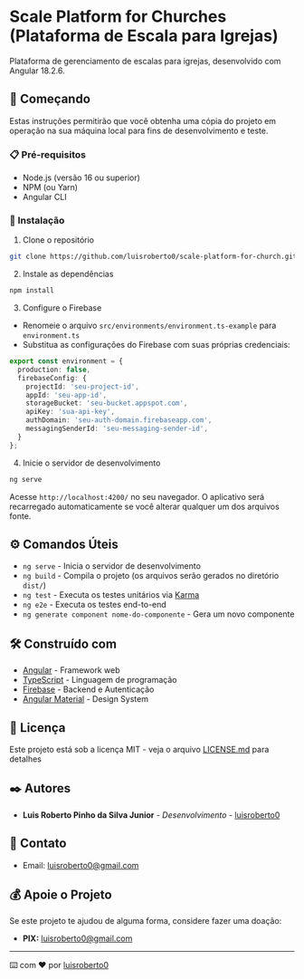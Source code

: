 # Scale Platform for Churches (Plataforma de Escala para Igrejas)

Plataforma de gerenciamento de escalas para igrejas, desenvolvido com Angular 18.2.6.

## 🚀 Começando

Estas instruções permitirão que você obtenha uma cópia do projeto em operação na sua máquina local para fins de desenvolvimento e teste.

### 📋 Pré-requisitos

* Node.js (versão 16 ou superior)
* NPM (ou Yarn)
* Angular CLI

### 🔧 Instalação

1. Clone o repositório
```bash
git clone https://github.com/luisroberto0/scale-platform-for-church.git
```

2. Instale as dependências
```bash
npm install
```

3. Configure o Firebase
- Renomeie o arquivo `src/environments/environment.ts-example` para `environment.ts`
- Substitua as configurações do Firebase com suas próprias credenciais:
```typescript
export const environment = {
  production: false,
  firebaseConfig: {
    projectId: 'seu-project-id',
    appId: 'seu-app-id',
    storageBucket: 'seu-bucket.appspot.com',
    apiKey: 'sua-api-key',
    authDomain: 'seu-auth-domain.firebaseapp.com',
    messagingSenderId: 'seu-messaging-sender-id',
  }
};
```

4. Inicie o servidor de desenvolvimento
```bash
ng serve
```

Acesse `http://localhost:4200/` no seu navegador. O aplicativo será recarregado automaticamente se você alterar qualquer um dos arquivos fonte.

## ⚙️ Comandos Úteis

* `ng serve` - Inicia o servidor de desenvolvimento
* `ng build` - Compila o projeto (os arquivos serão gerados no diretório `dist/`)
* `ng test` - Executa os testes unitários via [Karma](https://karma-runner.github.io)
* `ng e2e` - Executa os testes end-to-end
* `ng generate component nome-do-componente` - Gera um novo componente

## 🛠️ Construído com

* [Angular](https://angular.io/) - Framework web
* [TypeScript](https://www.typescriptlang.org/) - Linguagem de programação
* [Firebase](https://firebase.google.com/) - Backend e Autenticação
* [Angular Material](https://material.angular.io/) - Design System

## 📄 Licença

Este projeto está sob a licença MIT - veja o arquivo [LICENSE.md](LICENSE.md) para detalhes

## ✒️ Autores

* **Luis Roberto Pinho da Silva Junior** - *Desenvolvimento* - [luisroberto0](https://github.com/luisroberto0)

## 📧 Contato

* Email: luisroberto0@gmail.com

## 💰 Apoie o Projeto

Se este projeto te ajudou de alguma forma, considere fazer uma doação:

* **PIX:** luisroberto0@gmail.com

---
⌨️ com ❤️ por [luisroberto0](https://github.com/luisroberto0)

